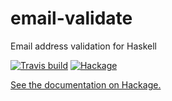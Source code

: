 # email-validate
Email address validation for Haskell

[![Travis build](https://img.shields.io/travis/com/Porges/email-validate-hs/master.svg)](https://travis-ci.com/Porges/email-validate-hs) [![Hackage](https://img.shields.io/hackage/v/email-validate.svg)](https://hackage.haskell.org/package/email-validate)

[See the documentation on Hackage.](http://hackage.haskell.org/package/email-validate)
